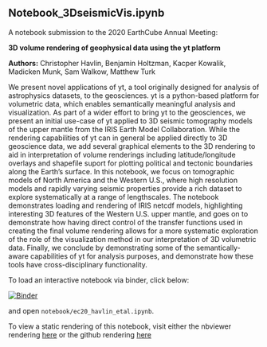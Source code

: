 ## Notebook_3DseismicVis.ipynb

A notebook submission to the 2020 EarthCube Annual Meeting:

**3D volume rendering of geophysical data using the yt platform**

**Authors:** Christopher Havlin, Benjamin Holtzman, Kacper Kowalik, Madicken Munk, Sam Walkow, Matthew Turk

We present novel applications of yt, a tool originally designed for analysis of astrophysics datasets, to the geosciences. yt is a python-based platform for volumetric data, which enables semantically meaningful analysis and visualization. As part of a wider effort to bring yt to the geosciences, we present an initial use-case of yt applied to 3D seismic tomography models of the upper mantle from the IRIS Earth Model Collaboration. While the rendering capabilities of yt can in general be applied directly to 3D geoscience data, we add several graphical elements to the 3D rendering to aid in interpretation of volume renderings including latitude/longitude overlays and shapefile suport for plotting political and tectonic boundaries along the Earth’s surface. In this notebook, we focus on tomographic models of North America and the Western U.S., where high resolution models and rapidly varying seismic properties provide a rich dataset to explore systematically at a range of lengthscales. The notebook demonstrates loading and rendering of IRIS netcdf models, highlighting interesting 3D features of the Western U.S. upper mantle, and goes on to demonstrate how having direct control of the transfer functions used in creating the final volume rendering allows for a more systematic exploration of the role of the visualization method in our interpretation of 3D volumetric data. Finally, we conclude by demonstrating some of the semantically-aware capabilities of yt for analysis purposes, and demonstrate how these tools have cross-disciplinary functionality.

To load an interactive notebook via binder, click below:

[![Binder](https://mybinder.org/badge_logo.svg)](https://mybinder.org/v2/gh/earthcube2020/ec20_havlin_etal/master)

and open `notebook/ec20_havlin_etal.ipynb`.

To view a static rendering of this notebook, visit either the nbviewer rendering [here](https://nbviewer.jupyter.org/github/earthcube2020/ec20_havlin_etal/blob/master/notebook/ec20_havlin_etal.ipynb) or the github rendering [here](https://github.com/earthcube2020/ec20_havlin_etal/blob/master/notebook/ec20_havlin_etal.ipynb)
